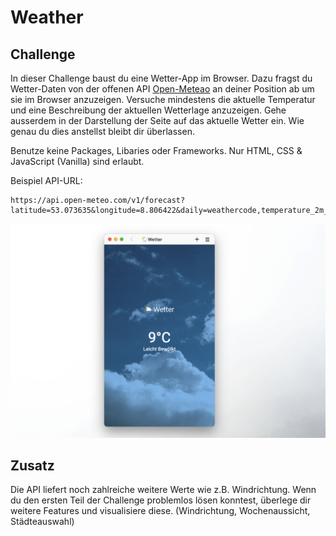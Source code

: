 # Weather

## Challenge

In dieser Challenge baust du eine Wetter-App im Browser. Dazu fragst du Wetter-Daten von der offenen API [Open-Meteao](https://open-meteo.com/en/docs) an deiner Position ab um sie im Browser anzuzeigen. Versuche mindestens die aktuelle Temperatur und eine Beschreibung der aktuellen Wetterlage anzuzeigen. Gehe ausserdem in der Darstellung der Seite auf das aktuelle Wetter ein. Wie genau du dies anstellst bleibt dir überlassen.

Benutze keine Packages, Libaries oder Frameworks. Nur HTML, CSS & JavaScript (Vanilla) sind erlaubt.

Beispiel API-URL:

```text
https://api.open-meteo.com/v1/forecast?latitude=53.073635&longitude=8.806422&daily=weathercode,temperature_2m_max,temperature_2m_min,apparent_temperature_max,apparent_temperature_min,sunrise,sunset,precipitation_sum,rain_sum,showers_sum,snowfall_sum,precipitation_hours,windspeed_10m_max,windgusts_10m_max,winddirection_10m_dominant&timezone=Europe%2FBerlin
```

![Weather](weather.png "Weather-App im Browser")

## Zusatz

Die API liefert noch zahlreiche weitere Werte wie z.B. Windrichtung. Wenn du den ersten Teil der Challenge problemlos lösen konntest, überlege dir weitere Features und visualisiere diese. (Windrichtung, Wochenaussicht, Städteauswahl)
